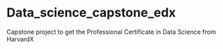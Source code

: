 # Data_science_capstone_edx
Capstone project to get the Professional Certificate in Data Science from HarvardX

